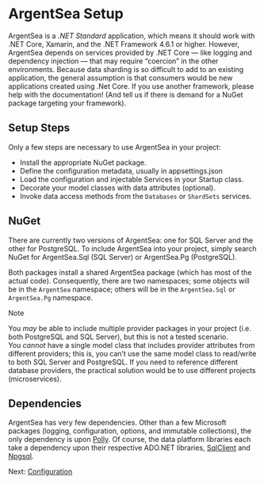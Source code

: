 ﻿# ArgentSea Setup

ArgentSea is a *.NET Standard* application, which means it should work with .NET Core, Xamarin, and the .NET Framework 4.6.1 or higher. However, ArgentSea depends on services provided by .NET Core — like logging and dependency injection — that may require “coercion” in the other environments. Because data sharding is so difficult to add to an existing application, the general assumption is that consumers would be new applications created using .Net Core. If you use another framework, please help with the documentation! (And tell us if there is demand for a NuGet package targeting your framework).

## Setup Steps

Only a few steps are necessary to use ArgentSea in your project:

* Install the appropriate NuGet package.
* Define the configuration metadata, usually in appsettings.json
* Load the configuration and injectable Services in your Startup class.
* Decorate your model classes with data attributes (optional).
* Invoke data access methods from the `Databases` or `ShardSets` services.

## NuGet

There are currently two versions of ArgentSea: one for SQL Server and the other for PostgreSQL. To include ArgentSea into your project, simply search NuGet for ArgentSea.Sql (SQL Server) or ArgentSea.Pg (PostgreSQL).

Both packages install a shared ArgentSea package (which has most of the actual code). Consequently, there are two namespaces; some objects will be in the `ArgentSea` namespace; others will be in the `ArgentSea.Sql` or `ArgentSea.Pg` namespace.

> [!NOTE]
> You *may* be able to include multiple provider packages in your project  (i.e. both PostgreSQL and SQL Server), but this is not a tested scenario.  
> You *cannot* have a single model class that includes provider attributes from different providers; this is, you can’t use the same model class to read/write to both SQL Server and PostgreSQL. If you need to reference different database providers, the practical solution would be to use different projects (microservices).

## Dependencies

ArgentSea has very few dependencies. Other than a few Microsoft packages (logging, configuration, options, and immutable collections), the only dependency is upon [Polly](http://www.thepollyproject.org). Of course, the data platform libraries each take a dependency upon their respective ADO.NET libraries, [SqlClient](https://docs.microsoft.com/en-us/dotnet/api/system.data.sqlclient?view=netcore-2.2) and [Npgsql](https://www.npgsql.org/).

Next: [Configuration](configuration/configuration.md)

